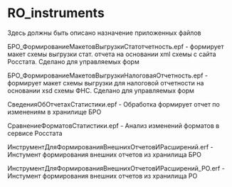 # RO_instruments


Здесь должны быть описано назначение приложенных файлов

БРО_ФормированиеМакетовВыгрузкиСтатотчетность.epf - формирует макет схемы выгрузки стат. отчета на основании xml схемы с сайта Росстата. Сделано для управляемых форм


БРО_ФормированиеМакетовВыгрузкиНалоговаяОтчетность.epf - формирует макет схемы выгрузки для налоговой отчетности на основании xsd схемы ФНС. Сделано для управляемых форм


СведенияОбОтчетахСтатистики.epf - Обработка формирует отчет по изменениям в хранилище БРО

СравнениеФорматовСтатистики.epf - Анализ изменений форматов в сервисе Росстата

ИнструментДляФормированияВнешнихОтчетовИРасширений.erf - Инстумент формирования внешних отчетов из хранилища БРО

ИнструментДляФормированияВнешнихОтчетовИРасширений_РО.erf - Инстумент формирования внешних отчетов из хранилища РО
